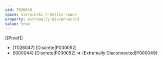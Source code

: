 ```yaml
---
uid: T026049
space: sierpinski's-metric-space
property: extremally-disconnected
value: true
---
```

[[Proof]]

* [T026047] [Discrete|P000052]
* [I000044] [Discrete|P000052] => [Extremally Disconnected|P000049]

